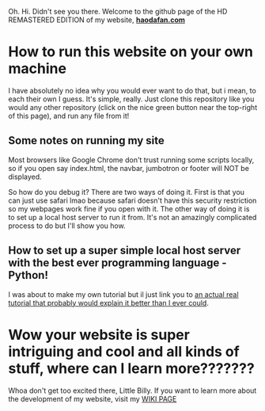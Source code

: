 Oh. Hi. Didn't see you there. Welcome to the github page of the HD REMASTERED EDITION of my website, [**haodafan.com**](http://haodafan.com)

# How to run this website on your own machine
I have absolutely no idea why you would ever want to do that, but i mean, to each their own I guess. It's simple, really. 
Just clone this repository like you would any other repository (click on the nice green button near the top-right of this page), and run any file from it! 

## Some notes on running my site
Most browsers like Google Chrome don't trust running some scripts locally, so if you open say index.html, the navbar, jumbotron or footer will NOT be displayed.

So how do you debug it? There are two ways of doing it. First is that you can just use safari lmao because safari doesn't have this security restriction so my webpages work fine if you open with it. 
The other way of doing it is to set up a local host server to run it from. It's not an amazingly complicated process to do but I'll show you how. 

## How to set up a super simple local host server with the best ever programming language - Python! 
I was about to make my own tutorial but il just link you to [an actual real tutorial that probably would explain it better than I ever could](https://developer.mozilla.org/en-US/docs/Learn/Common_questions/set_up_a_local_testing_server).

# Wow your website is super intriguing and cool and all kinds of stuff, where can I learn more??????? 
Whoa don't get too excited there, Little Billy. If you want to learn more about the development of my website, visit my [WIKI PAGE](https://github.com/haodafan/haodafan.com-HD-Remastered/wiki)
